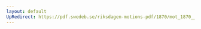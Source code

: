 ```yaml
---
layout: default
UpRedirect: https://pdf.swedeb.se/riksdagen-motions-pdf/1870/mot_1870__fk__00027/mot_1870__fk__00027_003.pdf
---
```

